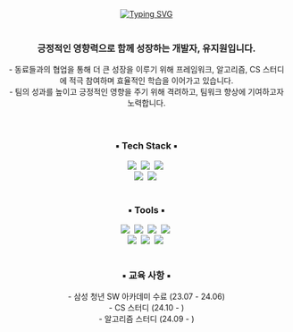 <div align="center">
<a href="https://git.io/typing-svg"><img src="https://readme-typing-svg.demolab.com?font=Funnel+Sans&weight=800&size=45&pause=2000&color=F7F7F7&background=000000&center=true&vCenter=true&width=1100&height=120&lines=%F0%9F%AB%A7+Thank+you+for+visiting+Jiwon's+github%F0%9F%AB%A7" alt="Typing SVG" /></a>
</div>



<br>

<h3 align="center">
  긍정적인 영향력으로 함께 성장하는 개발자, 유지원입니다.
</h3>
<div align="center">
- 동료들과의 협업을 통해 더 큰 성장을 이루기 위해 프레임워크, 알고리즘, CS 스터디에 적극 참여하며 효율적인 학습을 이어가고 있습니다.  
  <br/>
  - 팀의 성과를 높이고 긍정적인 영향을 주기 위해 격려하고, 팀워크 향상에 기여하고자 노력합니다.
</div>
<br>
<br>

<!--내용 부분-->
<h3 align="center">▪ Tech Stack ▪</h3>
<div align="center">
  <img src="https://img.shields.io/badge/react-EEEEEE.svg?style=for-the-badge&logo=react&logoColor=black" />&nbsp
  <img src="https://img.shields.io/badge/javascript-EEEEEE.svg?style=for-the-badge&logo=javascript&logoColor=black" />&nbsp
  <img src="https://img.shields.io/badge/typescript-EEEEEE.svg?style=for-the-badge&logo=typescript&logoColor=black" />&nbsp
</div>

<div align="center">
  <img src="https://img.shields.io/badge/html5-EEEEEE.svg?style=for-the-badge&logo=html5&logoColor=black" />&nbsp
  <img src="https://img.shields.io/badge/css3-EEEEEE.svg?style=for-the-badge&logo=css3&logoColor=black" />&nbsp
</div>




<br>

<h3 align="center">▪ Tools ▪</h3>
<div align="center">
  <img src="https://img.shields.io/badge/git-EEEEEE.svg?style=for-the-badge&logo=git&logoColor=black" />&nbsp
  <img src="https://img.shields.io/badge/github-EEEEEE.svg?style=for-the-badge&logo=github&logoColor=black" />&nbsp
  <img src="https://img.shields.io/badge/gitlab-EEEEEE.svg?style=for-the-badge&logo=gitlab&logoColor=black" />&nbsp
  <img src="https://img.shields.io/badge/jira-EEEEEE.svg?style=for-the-badge&logo=jira&logoColor=black" />&nbsp
</div>

<div align="center">
  <img src="https://img.shields.io/badge/Gerrit-EEEEEE.svg?style=for-the-badge&logo=gerrit&logoColor=black" />&nbsp
  <img src="https://img.shields.io/badge/Notion-EEEEEE.svg?style=for-the-badge&logo=notion&logoColor=black" />&nbsp
  <img src="https://img.shields.io/badge/figma-EEEEEE.svg?style=for-the-badge&logo=figma&logoColor=black" />&nbsp  
</div>


<br>



<h3 align="center">▪ 교육 사항 ▪</h3>
<div align="center">
  - 삼성 청년 SW 아카데미 수료 (23.07 - 24.06)  
  <br>
  - CS 스터디 (24.10 - )  
  <br>
  - 알고리즘 스터디 (24.09 - )  
</div>
